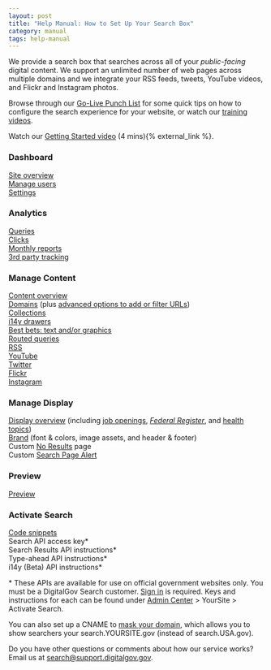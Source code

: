 ```yaml
---
layout: post
title: "Help Manual: How to Set Up Your Search Box"
category: manual
tags: help-manual
---
```


We provide a search box that searches across all of your *public-facing* digital content. We support an unlimited number of web pages across multiple domains and we integrate your RSS feeds, tweets, YouTube videos, and Flickr and Instagram photos.

Browse through our [Go-Live Punch List](/blog/go-live.html) for some quick tips on how to configure the search experience for your website, or watch our [training videos](/manual/training.html).

Watch our <a href="https://www.youtube.com/watch?v=TnlpuudK_WY">Getting Started video</a> (4 mins){% external_link %}. 

### <i class="icon-dashboard"></i> Dashboard

[Site overview](/manual/site-overview.html)    
[Manage users](/manual/users.html)    
[Settings](/manual/settings.html)    

### <i class="icon-bar-chart"></i> Analytics

[Queries](/manual/queries.html)    
[Clicks](/manual/clicks.html)    
[Monthly reports](/manual/monthly-reports.html)    
[3rd party tracking](/manual/third-party.html)    

### <i class="icon-file"></i> Manage Content

[Content overview](/manual/content-overview.html)    
[Domains](/manual/domains.html) (plus [advanced options to add or filter URLs](/manual/domains-advanced.html))    
[Collections](/manual/collections.html)    
[i14y drawers](/manual/i14y-drawers.html)   
[Best bets: text and/or graphics](/manual/best-bets.html)    
[Routed queries](/manual/routed-queries.html)    
[RSS](/manual/rss.html)    
[YouTube](/manual/youtube.html)    
[Twitter](/manual/twitter.html)    
[Flickr](/manual/flickr.html)    
[Instagram](/manual/instagram.html)    

### <i class="icon-desktop"></i> Manage Display

[Display overview](/manual/display-overview.html) (including [job openings](/manual/govbox-jobs.html), [*Federal Register*](/manual/govbox-federal-register.html), and [health topics](/manual/govbox-health.html))    
[Brand](/manual/brand.html) (font & colors, image assets, and header & footer)    
Custom [No Results](/manual/no-results.html) page    
Custom [Search Page Alert](/manual/system-alert.html)    

### <i class="icon-eye-open"></i> Preview

[Preview](/manual/preview.html)    

### <i class="icon-code"></i> Activate Search

[Code snippets](/manual/code.html)    
Search API access key\*    
Search Results API instructions\*    
Type-ahead API instructions\*    
i14y (Beta) API instructions\*    

\* These APIs are available for use on official government websites only. You must be a DigitalGov Search customer. [Sign in](https://search.usa.gov/sites) is required. Keys and instructions for each can be found under [Admin Center](https://search.usa.gov/sites/) > YourSite > Activate Search.

You can also set up a CNAME to [mask your domain](/manual/cname.html), which allows you to show searchers your search.YOURSITE.gov (instead of search.USA.gov). 

Do you have other questions or comments about how our service works? Email us at <search@support.digitalgov.gov>.